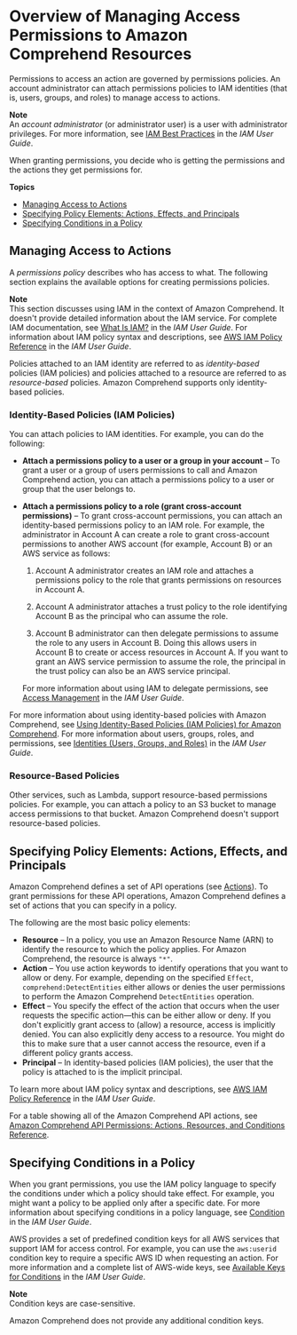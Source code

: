 # Overview of Managing Access Permissions to Amazon Comprehend Resources<a name="access-control-overview"></a>

Permissions to access an action are governed by permissions policies\. An account administrator can attach permissions policies to IAM identities \(that is, users, groups, and roles\) to manage access to actions\. 

**Note**  
An *account administrator* \(or administrator user\) is a user with administrator privileges\. For more information, see [IAM Best Practices](https://docs.aws.amazon.com/IAM/latest/UserGuide/best-practices.html) in the *IAM User Guide*\.

When granting permissions, you decide who is getting the permissions and the actions they get permissions for\.

**Topics**
+ [Managing Access to Actions](#access-control-manage-access-intro)
+ [Specifying Policy Elements: Actions, Effects, and Principals](#access-control-specify-comprehend-actions)
+ [Specifying Conditions in a Policy](#specifying-conditions)

## Managing Access to Actions<a name="access-control-manage-access-intro"></a>

A *permissions policy* describes who has access to what\. The following section explains the available options for creating permissions policies\.

**Note**  
This section discusses using IAM in the context of Amazon Comprehend\. It doesn't provide detailed information about the IAM service\. For complete IAM documentation, see [What Is IAM?](https://docs.aws.amazon.com/IAM/latest/UserGuide/introduction.html) in the *IAM User Guide*\. For information about IAM policy syntax and descriptions, see [AWS IAM Policy Reference](https://docs.aws.amazon.com/IAM/latest/UserGuide/reference_policies.html) in the *IAM User Guide*\.

Policies attached to an IAM identity are referred to as *identity\-based* policies \(IAM policies\) and policies attached to a resource are referred to as *resource\-based* policies\. Amazon Comprehend supports only identity\-based policies\. 

### Identity\-Based Policies \(IAM Policies\)<a name="access-control-manage-access-intro-iam-policies"></a>

You can attach policies to IAM identities\. For example, you can do the following:
+ **Attach a permissions policy to a user or a group in your account** – To grant a user or a group of users permissions to call and Amazon Comprehend action, you can attach a permissions policy to a user or group that the user belongs to\.
+ **Attach a permissions policy to a role \(grant cross\-account permissions\)** – To grant cross\-account permissions, you can attach an identity\-based permissions policy to an IAM role\. For example, the administrator in Account A can create a role to grant cross\-account permissions to another AWS account \(for example, Account B\) or an AWS service as follows:

  1. Account A administrator creates an IAM role and attaches a permissions policy to the role that grants permissions on resources in Account A\.

  1. Account A administrator attaches a trust policy to the role identifying Account B as the principal who can assume the role\. 

  1. Account B administrator can then delegate permissions to assume the role to any users in Account B\. Doing this allows users in Account B to create or access resources in Account A\. If you want to grant an AWS service permission to assume the role, the principal in the trust policy can also be an AWS service principal\.

  For more information about using IAM to delegate permissions, see [Access Management](https://docs.aws.amazon.com/IAM/latest/UserGuide/access.html) in the *IAM User Guide*\.

For more information about using identity\-based policies with Amazon Comprehend, see [Using Identity\-Based Policies \(IAM Policies\) for Amazon Comprehend](access-control-managing-permissions.md)\. For more information about users, groups, roles, and permissions, see [Identities \(Users, Groups, and Roles\)](https://docs.aws.amazon.com/IAM/latest/UserGuide/id.html) in the *IAM User Guide*\. 

### Resource\-Based Policies<a name="access-control-manage-access-intro-resource-policies"></a>

Other services, such as Lambda, support resource\-based permissions policies\. For example, you can attach a policy to an S3 bucket to manage access permissions to that bucket\. Amazon Comprehend doesn't support resource\-based policies\. 

## Specifying Policy Elements: Actions, Effects, and Principals<a name="access-control-specify-comprehend-actions"></a>

Amazon Comprehend defines a set of API operations \(see [Actions](API_Operations.md)\)\. To grant permissions for these API operations, Amazon Comprehend defines a set of actions that you can specify in a policy\. 

The following are the most basic policy elements:
+ **Resource** – In a policy, you use an Amazon Resource Name \(ARN\) to identify the resource to which the policy applies\. For Amazon Comprehend, the resource is always `"*"`\.
+ **Action** – You use action keywords to identify operations that you want to allow or deny\. For example, depending on the specified `Effect`, `comprehend:DetectEntities` either allows or denies the user permissions to perform the Amazon Comprehend `DetectEntities` operation\.
+ **Effect** – You specify the effect of the action that occurs when the user requests the specific action—this can be either allow or deny\. If you don't explicitly grant access to \(allow\) a resource, access is implicitly denied\. You can also explicitly deny access to a resource\. You might do this to make sure that a user cannot access the resource, even if a different policy grants access\.
+ **Principal** – In identity\-based policies \(IAM policies\), the user that the policy is attached to is the implicit principal\. 

To learn more about IAM policy syntax and descriptions, see [AWS IAM Policy Reference](https://docs.aws.amazon.com/IAM/latest/UserGuide/reference_policies.html) in the *IAM User Guide*\.

For a table showing all of the Amazon Comprehend API actions, see [Amazon Comprehend API Permissions: Actions, Resources, and Conditions Reference](comprehend-api-permissions-ref.md)\.

## Specifying Conditions in a Policy<a name="specifying-conditions"></a>

When you grant permissions, you use the IAM policy language to specify the conditions under which a policy should take effect\. For example, you might want a policy to be applied only after a specific date\. For more information about specifying conditions in a policy language, see [Condition](https://docs.aws.amazon.com/IAM/latest/UserGuide/reference_policies_elements.html#Condition) in the *IAM User Guide*\. 

AWS provides a set of predefined condition keys for all AWS services that support IAM for access control\. For example, you can use the `aws:userid` condition key to require a specific AWS ID when requesting an action\. For more information and a complete list of AWS\-wide keys, see [Available Keys for Conditions](https://docs.aws.amazon.com/IAM/latest/UserGuide/reference_policies_elements.html#AvailableKeys) in the *IAM User Guide*\. 

**Note**  
Condition keys are case\-sensitive\.

Amazon Comprehend does not provide any additional condition keys\.